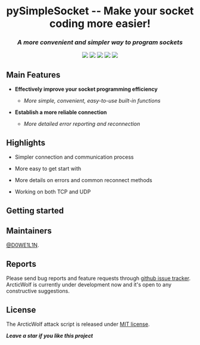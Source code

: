 <h1 align="center">pySimpleSocket -- Make your socket coding more easier!</h1>
<em><h3 align="center">A more convenient and simpler way to program sockets </h3></em>
<p align="center">
<img src=https://github.com/DWL-stu/pySimpleSocket/blob/main/Resource/Logo.png>
<img src=https://img.shields.io/badge/python-3.7+-blue?style=for-the-badge>
<img src=https://img.shields.io/badge/License-MIT-green?style=for-the-badge>
<img src=https://img.shields.io/badge/State-Developing-red?style=for-the-badge>
<img src=https://img.shields.io/badge/Platform-Windows-orange?style=for-the-badge>
<em><h5 align="center"></h5></em>

## Main Features
* __Effectively improve your socket programming efficiency__
	
	* *More simple, convenient, easy-to-use built-in functions*
	
* __Establish a more reliable connection__

	* *More detailed error reporting and reconnection*
	
## Highlights
* Simpler connection and communication process
	
* More easy to get start with
	
* More details on errors and common reconnect methods
	
* Working on both TCP and UDP

## Getting started


## Maintainers
[@D0WE1L1N](https://github.com/Duweilin).

## Reports

Please send bug reports and feature requests through [github issue tracker](https://github.com/DWL-stu/pySimpleSocket/issues). ArcticWolf is currently under development now and it's open to any constructive suggestions.


## License
The ArcticWolf attack script is released under [MIT license](https://github.com/DWL-stu/ArcticWolf/License).

***Leave a star if you like this project***
